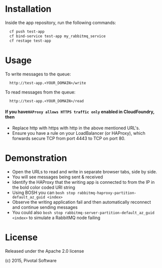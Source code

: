 Installation
============

Inside the app repository, run the following commands:

```bash
  cf push test-app
  cf bind-service test-app my_rabbitmq_service
  cf restage test-app
```

Usage
=====

To write messages to the queue:

```
  http://test-app.<YOUR_DOMAIN>/write
```

To read messages from the queue:

```
  http://test-app.<YOUR_DOMAIN>/read
```

#### If you have`HAProxy allows HTTPS traffic only` enabled in CloudFoundry, then
- Replace http with https with http in the above mentioned URL's.
- Ensure you have a rule on your LoadBalancer (or HAProxy), which forwards secure TCP from port 4443 to TCP on port 80.

Demonstration
=============

* Open the URLs to read and write in separate browser tabs, side by side.
* You will see messages being sent & received
* Identify the HAProxy that the writing app is connected to from the IP in the bold color coded URI string
* Using BOSH you can `bosh stop rabbitmq-haproxy-partition-default_az_guid <index>`
* Observe the writing application fail and then automatically reconnect and continue sending messages
* You could also `bosh stop rabbitmq-server-partition-default_az_guid <index>` to simulate a RabbitMQ node failing

License
=======

Released under the Apache 2.0 license

(c) 2015, Pivotal Software
